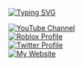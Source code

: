 <a href="https://github.com/KashTheKing" target="_blank"></a>

[![Typing SVG](https://readme-typing-svg.demolab.com/?lines=KashTheKing;Full+stack+game+developer)](https://git.io/typing-svg)

<a href="https://www.youtube.com/@KashTheKingYT" target="_blank">
  <img src="https://img.shields.io/badge/YouTube-KashTheKingYT-red?style=for-the-badge&logo=youtube&logoColor=white" alt="YouTube Channel">
</a>
<br>
<a href="https://www.roblox.com/users/117445502/profile" target="_blank">
  <img src="https://img.shields.io/badge/Roblox-KashTheKingYT-black?style=for-the-badge&logo=roblox&logoColor=white" alt="Roblox Profile">
</a>
<br>
<a href="https://twitter.com/kashtheking_x" target="_blank">
  <img src="https://img.shields.io/badge/Twitter-kashtheking__x-1DA1F2?style=for-the-badge&logo=twitter&logoColor=white" alt="Twitter Profile">
</a>
<br>
<a href="https://kashtheking.com/" target="_blank">
  <img src="https://img.shields.io/badge/Website-KashTheKing.com-blue?style=for-the-badge&logo=google-chrome&logoColor=white" alt="My Website">
</a>
<br>
